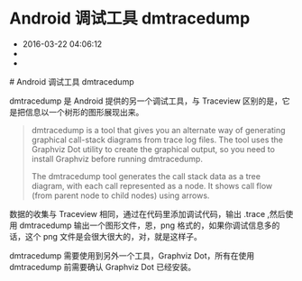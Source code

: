 # Android 调试工具 dmtracedump
- 2016-03-22 04:06:12
- 
- 

<!--markdown--># Android 调试工具 dmtracedump

dmtracedump 是 Android 提供的另一个调试工具，与 Traceview 区别的是，它是把信息以一个树形的图形展现出来。


<!--more-->

> dmtracedump is a tool that gives you an alternate way of generating graphical call-stack diagrams from trace log files. The tool uses the Graphviz Dot utility to create the graphical output, so you need to install Graphviz before running dmtracedump.
>
> The dmtracedump tool generates the call stack data as a tree diagram, with each call represented as a node. It shows call flow (from parent node to child nodes) using arrows. 


数据的收集与 Traceview 相同，通过在代码里添加调试代码，输出 .trace ,然后使用 dmtracedump 输出一个图形文件，恩，png 格式的，如果你调试信息多的话，这个 png 文件是会很大很大的，对，就是这样子。

dmtracedump 需要使用到另外一个工具，Graphviz Dot，所有在使用 dmtracedump 前需要确认 Graphviz Dot 已经安装。
